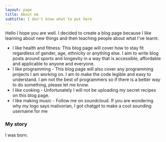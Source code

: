 ```yaml
---
layout: page
title: About me
subtitle: I don't know what to put here
---
```


Hello I hope you are well. I decided to create a blog page because I like learning about new things and then teaching people about what I've learnt.

- I like health and fitness: This blog page will cover how to stay fit regardless of gender, age, ethnicity or anything else. I aim to write blog posts around sports and longevity in a way that is accessible, affordable and applicable to anyone and everyone. 
- I like programming - This blog page will also cover any programming projects I am working on. I am to make the code legible and easy to understand. I am not the best of programmers so if there is a better way to do something, please let me know. 
- I like cooking - Unfortunately I will not be uploading my secret recipes on this blog page. 
- I like making music - Follow me on soundcloud. 
If you are wondering why my logo says malivorian, I got chatgpt to make a cool sounding username for me 


### My story

I was born.
